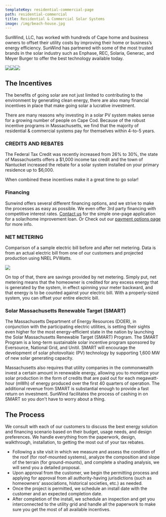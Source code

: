 ```yaml
---
templateKey: residential-commercial-page
path: residential-commercial
title: Residential & Commercial Solar Systems
image: /img/beach-house.jpg
---
```

<!--StartFragment-->

SunWind, LLC, has worked with hundreds of Cape home and business owners to offset their utility costs by improving their home or business’s energy efficiency. SunWind has partnered with some of the most trusted brands in the solar industry such as Enphase, REC, Solaria, Generac, and Meyer Burger to offer the best technology available today.

![](img/lg-logo.png)![](img/enphase-logo.png)![](/img/Enphase-logo.png)

## The Incentives

The benefits of going solar are not just limited to contributing to the environment by generating clean energy, there are also many financial incentives in place that make going solar a lucrative investment.

There are many reasons why investing in a solar PV system makes sense for a growing number of people on Cape Cod. Because of the robust incentive programs in Massachusetts, we find that the majority of residential & commercial systems pay for themselves within 4-to-5 years.

### CREDITS AND REBATES

The Federal Tax Credit was recently increased from 26% to 30%, the state of Massachusetts offers a $1,000 income tax credit and the town of Nantucket increased the rebate for a solar system installed on your primary residence up to $6,000.

When combined these incentives make it a great time to go solar!

### Financing

Sunwind offers several different financing options, and we strive to make the processes as easy as possible. We even offer 3rd party financing with competitive interest rates. [Contact us](/contact) for the simple one-page application for a solar/home improvement loan. Or Check out our [payment options page](/payment-options) for more info.

### NET METERING

Comparison of a sample electric bill before and after net metering. Data is from an actual electric bill from one of our customers and projected production using NREL PVWatts.

![](img/solar-graph.jpg)

On top of that, there are savings provided by net metering. Simply put, net metering means that the homeowner is credited for any excess energy that is generated by the system, in effect spinning your meter backward, and that energy is to be counted against your electric bill. With a properly-sized system, you can offset your entire electric bill.

### Solar Massachusetts Renewable Target (SMART)

The Massachusetts Department of Energy Resources (DOER), in conjunction with the participating electric utilities, is setting their sights even higher for the most energy-efficient state in the nation by launching the Solar Massachusetts Renewable Target (SMART) Program. The SMART Program is a long-term sustainable solar incentive program sponsored by Eversource, National Grid, and Unitil. SMART will encourage the development of solar photovoltaic (PV) technology by supporting 1,600 MW of new solar generating capacity.

Massachusetts also requires that utility companies in the commonwealth invest a certain amount in renewable energy, allowing you to monetize your solar production in the form of credits that are paid out for each megawatt-hour (mWh) of energy produced over the first 40 quarters of operation. The additional revenue from SMART is substantial enough to provide a fast return on investment. SunWind facilitates the process of cashing in on SMART so you don't have to worry about a thing.

## The Process

We consult with each of our customers to discuss the best energy solution and financing scenario based on their budget, usage needs, and design preferences. We handle everything from the paperwork, design, walkthrough, installation, to getting the most out of your tax rebates.

* Following a site visit in which we measure and assess the condition of the roof (for roof-mounted systems), analyze the composition and slope of the terrain (for ground-mounts), and complete a shading analysis, we will send you a detailed proposal.
* Upon approval from the customer, we begin the permitting process and applying for approval from all authority-having jurisdictions (such as homeowners’ associations, historical societies, etc.) as needed.
* Once the project is permitted, we schedule an install date with the customer and an expected completion date.
* After completion of the install, we schedule an inspection and get you interconnected to the utility grid and handle all the paperwork to make sure you get the most of all available incentives.

<!--EndFragment-->